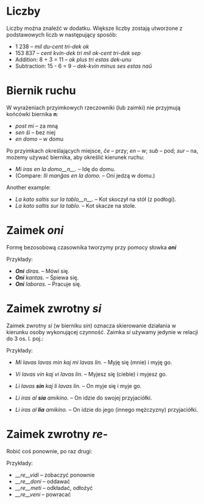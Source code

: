 # Liczby

Liczby można znaleźć w dodatku. Większe liczby zostają utworzone z podstawowych liczb w następujący sposób:

- 1 238                     – *mil du-cent tri-dek ok*
- 153 837                   – *cent kvin-dek tri mil ok-cent tri-dek sep*
- Addition:      8 + 3 = 11 – *ok plus tri estas dek-unu*
- Subtraction:   15 - 6 = 9 – *dek-kvin minus ses estas naŭ*

# Biernik ruchu

W wyrażeniach przyimkowych rzeczowniki (lub zaimki) nie przyjmują końcówki biernika __n__:

- *post mi* – za mną
- *sen ŝi* – bez niej
- *en domo* – w domu

Po przyimkach określających miejsce, *ĉe* – przy; *en* – w; *sub* – pod; *sur* – na, możemy używać biernika, aby określić kierunek ruchu:

- *Mi iras en la domo__n__.* – Idę do domu.
- (Compare: *Ili manĝas en la domo.* – Oni jedzą w domu.)

Another example:

- *La kato saltis sur la tablo__n__.* – Kot skoczył na stół (z podłogi).
- *La kato saltis sur la tablo.* – Kot skacze na stole.

# Zaimek *oni*

Formę bezosobową czasownika tworzymy przy pomocy słowka *__oni__*

Przykłady:

- *__Oni__ diras.* – Mówi się.
- *__Oni__ kantas.* – Śpiewa się.
- *__Oni__ laboras.* – Pracuje się.
 

# Zaimek zwrotny *si*

Zaimek zwrotny *si* (w bierniku *sin*) oznacza skierowanie działania w kierunku osoby wykonującej czynność. Zaimka *si* używamy jedynie w relacji do 3 os. l. poj.:

Przykłady:

- *Mi lavas lavas min kaj mi lavas lin.* – Myję się (mnie) i myję go.
- *Vi lavas vin kaj vi lavas lin.* – Myjesz się (ciebie) i myjesz go.
- *Li lavas __sin__ kaj li lavas lin.* – On myje się i myje go.
 
- *Li iras al __sia__ amikino.* – On idzie do swojej przyjaciółki.
- *Li iras al __lia__ amikino.* – On idzie do jego (innego mężczyzny) przyjaciółki.

# Zaimek zwrotny *re-*

Robić coś ponownie, po raz drugi:

Przykłady:

- *__re__vidi* – zobaczyć ponownie
- *__re__doni* – oddawać 
- *__re__meti* – odkładać, odłożyć
- *__re__veni* – powracać
 
